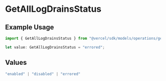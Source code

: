# GetAllLogDrainsStatus

## Example Usage

```typescript
import { GetAllLogDrainsStatus } from "@vercel/sdk/models/operations/getalllogdrains.js";

let value: GetAllLogDrainsStatus = "errored";
```

## Values

```typescript
"enabled" | "disabled" | "errored"
```